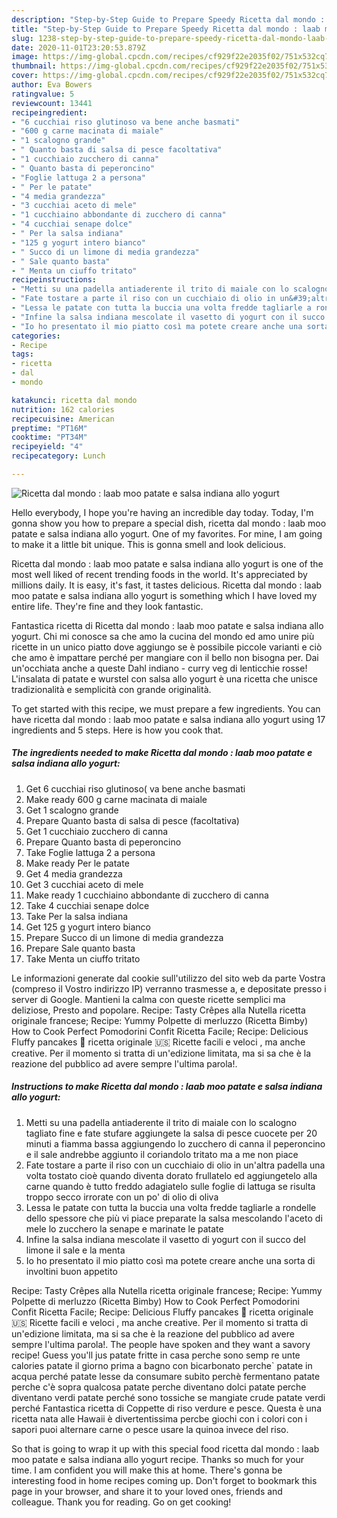 ```yaml
---
description: "Step-by-Step Guide to Prepare Speedy Ricetta dal mondo : laab moo patate e salsa indiana allo yogurt"
title: "Step-by-Step Guide to Prepare Speedy Ricetta dal mondo : laab moo patate e salsa indiana allo yogurt"
slug: 1238-step-by-step-guide-to-prepare-speedy-ricetta-dal-mondo-laab-moo-patate-e-salsa-indiana-allo-yogurt
date: 2020-11-01T23:20:53.879Z
image: https://img-global.cpcdn.com/recipes/cf929f22e2035f02/751x532cq70/ricetta-dal-mondo-laab-moo-patate-e-salsa-indiana-allo-yogurt-recipe-main-photo.jpg
thumbnail: https://img-global.cpcdn.com/recipes/cf929f22e2035f02/751x532cq70/ricetta-dal-mondo-laab-moo-patate-e-salsa-indiana-allo-yogurt-recipe-main-photo.jpg
cover: https://img-global.cpcdn.com/recipes/cf929f22e2035f02/751x532cq70/ricetta-dal-mondo-laab-moo-patate-e-salsa-indiana-allo-yogurt-recipe-main-photo.jpg
author: Eva Bowers
ratingvalue: 5
reviewcount: 13441
recipeingredient:
- "6 cucchiai riso glutinoso va bene anche basmati"
- "600 g carne macinata di maiale"
- "1 scalogno grande"
- " Quanto basta di salsa di pesce facoltativa"
- "1 cucchiaio zucchero di canna"
- " Quanto basta di peperoncino"
- "Foglie lattuga 2 a persona"
- " Per le patate"
- "4 media grandezza"
- "3 cucchiai aceto di mele"
- "1 cucchiaino abbondante di zucchero di canna"
- "4 cucchiai senape dolce"
- " Per la salsa indiana"
- "125 g yogurt intero bianco"
- " Succo di un limone di media grandezza"
- " Sale quanto basta"
- " Menta un ciuffo tritato"
recipeinstructions:
- "Metti su una padella antiaderente il trito di maiale con lo scalogno tagliato fine e fate stufare aggiungete la salsa di pesce cuocete per 20 minuti a fiamma bassa aggiungendo lo zucchero di canna il peperoncino e il sale andrebbe aggiunto il coriandolo tritato ma a me non piace"
- "Fate tostare a parte il riso con un cucchiaio di olio in un&#39;altra padella una volta tostato cioè quando diventa dorato frullatelo ed aggiungetelo alla carne quando è tutto freddo adagiatelo sulle foglie di lattuga se risulta troppo secco irrorate con un po&#39; di olio di oliva"
- "Lessa le patate con tutta la buccia una volta fredde tagliarle a rondelle dello spessore che più vi piace preparate la salsa mescolando l&#39;aceto di mele lo zucchero la senape e marinate le patate"
- "Infine la salsa indiana mescolate il vasetto di yogurt con il succo del limone il sale e la menta"
- "Io ho presentato il mio piatto così ma potete creare anche una sorta di involtini buon appetito"
categories:
- Recipe
tags:
- ricetta
- dal
- mondo

katakunci: ricetta dal mondo 
nutrition: 162 calories
recipecuisine: American
preptime: "PT16M"
cooktime: "PT34M"
recipeyield: "4"
recipecategory: Lunch

---
```



![Ricetta dal mondo : laab moo patate e salsa indiana allo yogurt](https://img-global.cpcdn.com/recipes/cf929f22e2035f02/751x532cq70/ricetta-dal-mondo-laab-moo-patate-e-salsa-indiana-allo-yogurt-recipe-main-photo.jpg)

Hello everybody, I hope you're having an incredible day today. Today, I'm gonna show you how to prepare a special dish, ricetta dal mondo : laab moo patate e salsa indiana allo yogurt. One of my favorites. For mine, I am going to make it a little bit unique. This is gonna smell and look delicious.

Ricetta dal mondo : laab moo patate e salsa indiana allo yogurt is one of the most well liked of recent trending foods in the world. It's appreciated by millions daily. It is easy, it's fast, it tastes delicious. Ricetta dal mondo : laab moo patate e salsa indiana allo yogurt is something which I have loved my entire life. They're fine and they look fantastic.

Fantastica ricetta di Ricetta dal mondo : laab moo patate e salsa indiana allo yogurt. Chi mi conosce sa che amo la cucina del mondo ed amo unire più ricette in un unico piatto dove aggiungo se è possibile piccole varianti e ciò che amo è impattare perché per mangiare con il bello non bisogna per. Dai un&#39;occhiata anche a queste Dahl indiano - curry veg di lenticchie rosse! L&#39;insalata di patate e wurstel con salsa allo yogurt è una ricetta che unisce tradizionalità e semplicità con grande originalità.


To get started with this recipe, we must prepare a few ingredients. You can have ricetta dal mondo : laab moo patate e salsa indiana allo yogurt using 17 ingredients and 5 steps. Here is how you cook that.

<!--inarticleads1-->

##### The ingredients needed to make Ricetta dal mondo : laab moo patate e salsa indiana allo yogurt:

1. Get 6 cucchiai riso glutinoso( va bene anche basmati
1. Make ready 600 g carne macinata di maiale
1. Get 1 scalogno grande
1. Prepare  Quanto basta di salsa di pesce (facoltativa)
1. Get 1 cucchiaio zucchero di canna
1. Prepare  Quanto basta di peperoncino
1. Take Foglie lattuga 2 a persona
1. Make ready  Per le patate
1. Get 4 media grandezza
1. Get 3 cucchiai aceto di mele
1. Make ready 1 cucchiaino abbondante di zucchero di canna
1. Take 4 cucchiai senape dolce
1. Take  Per la salsa indiana
1. Get 125 g yogurt intero bianco
1. Prepare  Succo di un limone di media grandezza
1. Prepare  Sale quanto basta
1. Take  Menta un ciuffo tritato


Le informazioni generate dal cookie sull&#39;utilizzo del sito web da parte Vostra (compreso il Vostro indirizzo IP) verranno trasmesse a, e depositate presso i server di Google. Mantieni la calma con queste ricette semplici ma deliziose, Presto and popolare. Recipe: Tasty Crêpes alla Nutella ricetta originale francese; Recipe: Yummy Polpette di merluzzo (Ricetta Bimby) How to Cook Perfect Pomodorini Confit Ricetta Facile; Recipe: Delicious Fluffy pancakes 🥞 ricetta originale 🇺🇸 Ricette facili e veloci , ma anche creative. Per il momento si tratta di un&#39;edizione limitata, ma si sa che è la reazione del pubblico ad avere sempre l&#39;ultima parola!. 

<!--inarticleads2-->

##### Instructions to make Ricetta dal mondo : laab moo patate e salsa indiana allo yogurt:

1. Metti su una padella antiaderente il trito di maiale con lo scalogno tagliato fine e fate stufare aggiungete la salsa di pesce cuocete per 20 minuti a fiamma bassa aggiungendo lo zucchero di canna il peperoncino e il sale andrebbe aggiunto il coriandolo tritato ma a me non piace
1. Fate tostare a parte il riso con un cucchiaio di olio in un&#39;altra padella una volta tostato cioè quando diventa dorato frullatelo ed aggiungetelo alla carne quando è tutto freddo adagiatelo sulle foglie di lattuga se risulta troppo secco irrorate con un po&#39; di olio di oliva
1. Lessa le patate con tutta la buccia una volta fredde tagliarle a rondelle dello spessore che più vi piace preparate la salsa mescolando l&#39;aceto di mele lo zucchero la senape e marinate le patate
1. Infine la salsa indiana mescolate il vasetto di yogurt con il succo del limone il sale e la menta
1. Io ho presentato il mio piatto così ma potete creare anche una sorta di involtini buon appetito


Recipe: Tasty Crêpes alla Nutella ricetta originale francese; Recipe: Yummy Polpette di merluzzo (Ricetta Bimby) How to Cook Perfect Pomodorini Confit Ricetta Facile; Recipe: Delicious Fluffy pancakes 🥞 ricetta originale 🇺🇸 Ricette facili e veloci , ma anche creative. Per il momento si tratta di un&#39;edizione limitata, ma si sa che è la reazione del pubblico ad avere sempre l&#39;ultima parola!. The people have spoken and they want a savory recipe! Guess you&#39;ll jus patate fritte in casa perche sono semp re unte calories patate il giorno prima a bagno con bicarbonato perche` patate in acqua perché patate lesse da consumare subito perchè fermentano patate perche c&#39;è sopra qualcosa patate perche diventano dolci patate perche diventano verdi patate perché sono tossiche se mangiate crude patate verdi perché Fantastica ricetta di Coppette di riso verdure e pesce. Questa è una ricetta nata alle Hawaii è divertentissima percbe giochi con i colori con i sapori puoi alternare carne o pesce usare la quinoa invece del riso. 

So that is going to wrap it up with this special food ricetta dal mondo : laab moo patate e salsa indiana allo yogurt recipe. Thanks so much for your time. I am confident you will make this at home. There's gonna be interesting food in home recipes coming up. Don't forget to bookmark this page in your browser, and share it to your loved ones, friends and colleague. Thank you for reading. Go on get cooking!
